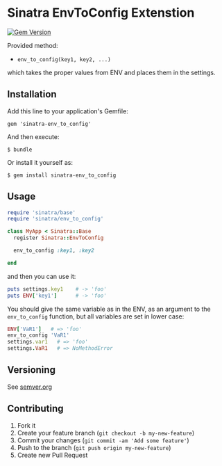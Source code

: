 # Sinatra EnvToConfig Extenstion

[![Gem Version](https://badge.fury.io/rb/sinatra-env_to_config.svg)](http://badge.fury.io/rb/sinatra-env_to_config)


Provided method:
* `env_to_config(key1, key2, ...)`

which takes the proper values from ENV and places them in the settings.

## Installation

Add this line to your application's Gemfile:

    gem 'sinatra-env_to_config'

And then execute:

    $ bundle

Or install it yourself as:

    $ gem install sinatra-env_to_config

## Usage

```ruby
require 'sinatra/base'
require 'sinatra/env_to_config'

class MyApp < Sinatra::Base
  register Sinatra::EnvToConfig

  env_to_config :key1, :key2

end
```

and then you can use it:

```ruby
puts settings.key1    # -> 'foo'
puts ENV['key1']      # -> 'foo'
```

You should give the same variable as in the ENV, as an argument to 
the `env_to_config` function, but all variables are set in lower case:

```ruby
ENV['VaR1']   # => 'foo'
env_to_config 'VaR1'
settings.var1   # => 'foo'
settings.VaR1   # => NoMethodError
```

## Versioning

See [semver.org][semver]

## Contributing

1. Fork it
2. Create your feature branch (`git checkout -b my-new-feature`)
3. Commit your changes (`git commit -am 'Add some feature'`)
4. Push to the branch (`git push origin my-new-feature`)
5. Create new Pull Request

[semver]: http://semver.org/
